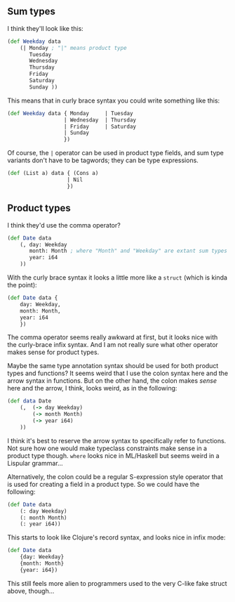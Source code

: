 ## Sum types

I think they'll look like this:

```clojure
(def Weekday data
    (| Monday ; "|" means product type
       Tuesday
       Wednesday
       Thursday
       Friday
       Saturday
       Sunday ))
```

This means that in curly brace syntax you could write something like this:

```clojure
(def Weekday data { Monday     | Tuesday
                  | Wednesday  | Thursday
                  | Friday     | Saturday
                  | Sunday
                  })
```

Of course, the `|` operator can be used in product type fields, and sum type variants don't have to be tagwords; they can be type expressions.

```clojure
(def (List a) data { (Cons a)
                   | Nil
                   })
```

## Product types

I think they'd use the comma operator?

```clojure
(def Date data
    (, day: Weekday
       month: Month ; where "Month" and "Weekday" are extant sum types
       year: i64
    ))
```

With the curly brace syntax it looks a little more like a `struct` (which is kinda the point):

```clojure
(def Date data {
    day: Weekday,
    month: Month,
    year: i64
    })
```

The comma operator seems really awkward at first, but it looks nice with the curly-brace infix syntax. And I am not really sure what other operator makes sense for product types.

Maybe the same type annotation syntax should be used for both product types and functions? It seems weird that I use the colon syntax here and the arrow syntax in functions. But on the other hand, the colon makes _sense_ here and the arrow, I think, looks weird, as in the following:
```clojure
(def data Date
    (,  (-> day Weekday)
        (-> month Month)
        (-> year i64)
    ))
```

I think it's best to reserve the arrow syntax to specifically refer to functions. Not sure how one would make typeclass constraints make sense in a product type though. `where` looks nice in ML/Haskell but seems weird in a Lispular grammar...

Alternatively, the colon could be a regular S-expression style operator that is used for creating a field in a product type. So we could have the following:

```clojure
(def Date data
    (: day Weekday)
    (: month Month)
    (: year i64))
```

This starts to look like Clojure's record syntax, and looks nice in infix mode:

```clojure
(def Date data
    {day: Weekday}
    {month: Month}
    {year: i64})
```

This still feels more alien to programmers used to the very C-like fake struct above, though...
